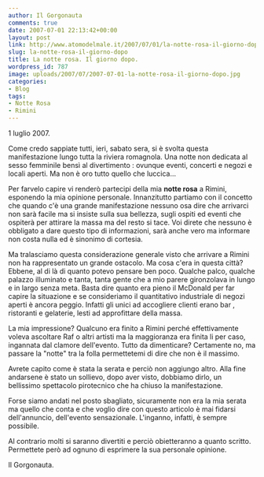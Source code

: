 ```yaml
---
author: Il Gorgonauta
comments: true
date: 2007-07-01 22:13:42+00:00
layout: post
link: http://www.atomodelmale.it/2007/07/01/la-notte-rosa-il-giorno-dopo/
slug: la-notte-rosa-il-giorno-dopo
title: La notte rosa. Il giorno dopo.
wordpress_id: 787
image: uploads/2007/07/2007-07-01-la-notte-rosa-il-giorno-dopo.jpg
categories:
- Blog
tags:
- Notte Rosa
- Rimini
---
```


1 luglio 2007.

Come credo sappiate tutti, ieri, sabato sera, si è svolta questa manifestazione lungo tutta la riviera romagnola. Una notte non dedicata al sesso femminile bensì al divertimento : ovunque eventi, concerti e negozi e locali aperti. Ma non è oro tutto quello che luccica...

Per farvelo capire vi renderò partecipi della mia **notte rosa** a Rimini, esponendo la mia opinione personale. Innanzitutto partiamo con il concetto che quando c'è una grande manifestazione nessuno osa dire che arrivarci non sarà facile ma si insiste sulla sua bellezza, sugli ospiti ed eventi che ospiterà per attirare la massa ma del resto si tace. Voi direte che nessuno è obbligato a dare questo tipo di informazioni, sarà anche vero ma informare non costa nulla ed è sinonimo di cortesia.

Ma tralasciamo questa considerazione generale visto che arrivare a Rimini non ha rappresentato un grande ostacolo. Ma cosa c'era in questa città? Ebbene, al di là di quanto potevo pensare ben poco. Qualche palco, qualche palazzo illuminato e tanta, tanta gente che a mio parere gironzolava in lungo e in largo senza meta. Basta dire quanto era pieno il McDonald per far capire la situazione e se consideriamo il quantitativo industriale di negozi aperti è ancora peggio. Infatti gli unici ad accogliere clienti erano bar , ristoranti e gelaterie, lesti ad approfittare della massa.

La mia impressione? Qualcuno era finito a Rimini perché effettivamente voleva ascoltare Raf o altri artisti ma la maggioranza era finita li per caso, ingannata dal clamore dell'evento. Tutto da dimenticare? Certamente no, ma passare la "notte" tra la folla permettetemi di dire che non è il massimo.

Avrete capito come è stata la serata e perciò non aggiungo altro. Alla fine andarsene è stato un sollievo, dopo aver visto, dobbiamo dirlo, un bellissimo spettacolo pirotecnico che ha chiuso la manifestazione.

Forse siamo andati nel posto sbagliato, sicuramente non era la mia serata ma quello che conta e che voglio dire con questo articolo è mai fidarsi dell'annuncio, dell'evento sensazionale. L'inganno, infatti, è sempre possibile.

Al contrario molti si saranno divertiti e perciò obietteranno a quanto scritto. Permettete però ad ognuno di esprimere la sua personale opinione.

Il Gorgonauta.
